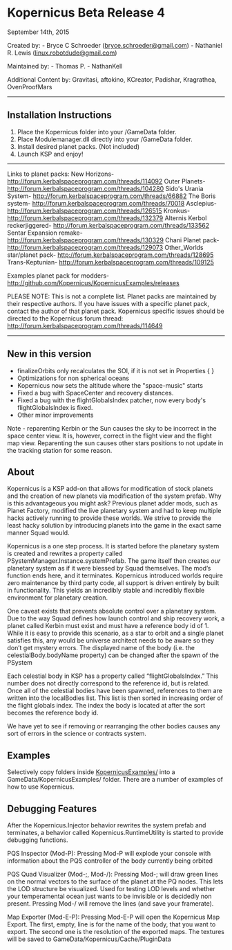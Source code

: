 Kopernicus Beta Release 4
==============================
September 14th, 2015

Created by: - Bryce C Schroeder (bryce.schroeder@gmail.com)
   		    - Nathaniel R. Lewis (linux.robotdude@gmail.com)
 
Maintained by: - Thomas P.
			   - NathanKell
 
Additional Content by: Gravitasi, aftokino, KCreator, Padishar, Kragrathea, OvenProofMars





___________________________________________________________
Installation Instructions
------------
1) Place the Kopernicus folder into your <ksp directory>/GameData folder.
2) Place Modulemanager.dll directly into your  <ksp directory>/GameData folder.
3) Install desired planet packs. (Not included)
4) Launch KSP and enjoy!
___________________________________________________________



Links to planet packs:
New Horizons- http://forum.kerbalspaceprogram.com/threads/114092
Outer Planets- http://forum.kerbalspaceprogram.com/threads/104280
Sido's Urania System- http://forum.kerbalspaceprogram.com/threads/66882
The Boris system- http://forum.kerbalspaceprogram.com/threads/70018
Asclepius- http://forum.kerbalspaceprogram.com/threads/126515
Kronkus- http://forum.kerbalspaceprogram.com/threads/132379
Alternis Kerbol reckerjiggered- http://forum.kerbalspaceprogram.com/threads/133562
Sentar Expansion remake- http://forum.kerbalspaceprogram.com/threads/130329
Chani Planet pack- http://forum.kerbalspaceprogram.com/threads/129073
Other_Worlds star/planet pack- http://forum.kerbalspaceprogram.com/threads/128695
Trans-Keptunian- http://forum.kerbalspaceprogram.com/threads/109125

Examples planet pack for modders- http://github.com/Kopernicus/KopernicusExamples/releases

PLEASE NOTE: This is not a complete list.  Planet packs are maintained by their respective authors.  If you have issues with a specific planet pack, contact the author of that planet pack.  Kopernicus specific issues should be directed to the Kopernicus forum thread: http://forum.kerbalspaceprogram.com/threads/114649


___________________________________________________________






New in this version
-------------------
- finalizeOrbits only recalculates the SOI, if it is not set in Properties { }
- Optimizations for non spherical oceans
- Kopernicus now sets the altitude where the "space-music" starts
- Fixed a bug with SpaceCenter and recovery distances.
- Fixed a bug with the flightGlobalsIndex patcher, now every body's flightGlobalsIndex is fixed.
- Other minor improvements

Note - reparenting Kerbin or the Sun causes the sky to be incorrect in the space center view. It is, however, correct in the flight view and the flight map view.  Reparenting the sun causes other stars positions to not update in the tracking station for some reason.

About
-----
Kopernicus is a KSP add-on that allows for modification of stock planets and the creation of new planets via modification of the system prefab.  Why is this advantageous you might ask?  Previous planet adder mods, such as Planet Factory, modified the live planetary system and had to keep multiple hacks actively running to provide these worlds.  We strive to provide the least hacky solution by introducing planets into the game in the exact same manner Squad would.  

Kopernicus is a one step process.  It is started before the planetary system is created and rewrites a property called PSystemManager.Instance.systemPrefab.  The game itself then creates *our* planetary system as if it were blessed by Squad themselves.  The mod’s function ends here, and it terminates.  Kopernicus introduced worlds require zero maintenance by third party code, all support is driven entirely by built in functionality.  This yields an incredibly stable and incredibly flexible environment for planetary creation.

One caveat exists that prevents absolute control over a planetary system.  Due to the way Squad defines how launch control and ship recovery work, a planet called Kerbin must exist and must have a reference body id of 1.  While it is easy to provide this scenario, as a star to orbit and a single planet satisfies this, any would be universe architect needs to be aware so they don’t get mystery errors. The displayed name of the body (i.e. the celestialBody.bodyName property) can be changed after the spawn of the PSystem  

Each celestial body in KSP has a property called “flightGlobalsIndex.”  This number does not directly correspond to the reference id, but is related.  Once all of the celestial bodies have been spawned, references to them are written into the localBodies list.  This list is then sorted in increasing order of the flight globals index.  The index the body is located at after the sort becomes the reference body id.

We have yet to see if removing or rearranging the other bodies causes any sort of errors in the science or contracts system.



Examples
----------
Selectively copy folders inside [KopernicusExamples/](https://github.com/Kopernicus/KopernicusExamples/) into a GameData/KopernicusExamples/ folder.  There are a number of examples of how to use Kopernicus.


Debugging Features
------------------

After the Kopernicus.Injector behavior rewrites the system prefab and terminates, a behavior called Kopernicus.RuntimeUtility is started to provide debugging functions.

PQS Inspector (Mod-P): Pressing Mod-P will explode your console with information about the PQS controller of the body currently being orbited

PQS Quad Visualizer (Mod-;, Mod-/): Pressing Mod-; will draw green lines on the normal vectors to the surface of the planet at the PQ nodes.  This lets the LOD structure be visualized.  Used for testing LOD levels and whether your temperamental ocean just wants to be invisible or is decidedly non present.  Pressing Mod-/ will remove the lines (and save your framerate).

Map Exporter (Mod-E-P): Pressing Mod-E-P will open the Kopernicus Map Export. The first, empty, line is for the name of the body, that you want to export. The second one is the resolution of the exported maps. The textures will be saved to GameData/Kopernicus/Cache/PluginData
